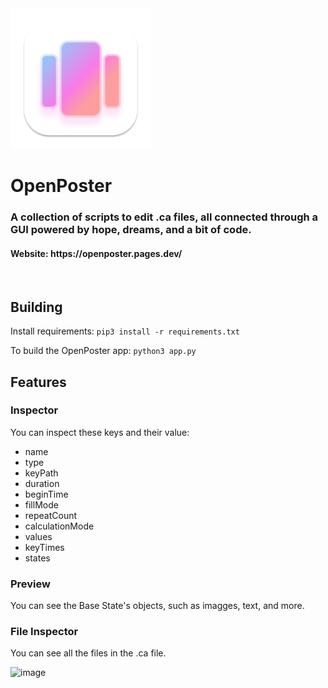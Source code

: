   <img width="225" height="225" src="/assets/openposter.png" alt="Logo">

<h1>OpenPoster</h1>

<h3>A collection of scripts to edit .ca files, all connected through a GUI powered by hope, dreams, and a bit of code.</h3>

<h4>Website: https://openposter.pages.dev/</h4>
</div><br>

<!-- back to normal markdown we go -->
## Building

Install requirements:
````pip3 install -r requirements.txt````

To build the OpenPoster app:
```python3 app.py```

## Features

### Inspector
You can inspect these keys and their value:

- name
- type
- keyPath
- duration
- beginTime
- fillMode
- repeatCount
- calculationMode
- values
- keyTimes
- states

### Preview
You can see the Base State's objects, such as imagges, text, and more.

### File Inspector
You can see all the files in the .ca file.

<img width="1527" alt="image" src="https://github.com/user-attachments/assets/b918ce53-07eb-4da7-ac1d-50adb432759c" /><div align="center">
